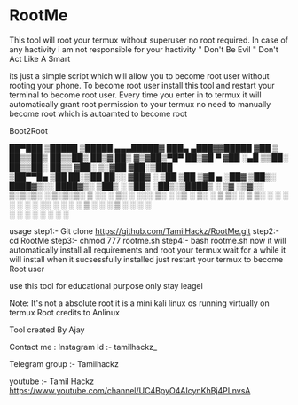 # RootMe
                                    
This tool will root your termux without superuser no root required. In case of any hactivity i am not responsible for your hactivity         " Don't Be Evil " Don't Act Like A Smart

its just a simple script which will allow you to become root user without rooting your phone. To become root user install this tool and restart your terminal to become root user. Every time you enter in to termux it will automatically grant root permission to your termux
no need to manually become root which is autoamted to become root

Boot2Root

 ██▀███   ▒█████   ▒█████  ▄▄▄█████▓ ███▄ ▄███▓▓█████ 
▓██ ▒ ██▒▒██▒  ██▒▒██▒  ██▒▓  ██▒ ▓▒▓██▒▀█▀ ██▒▓█   ▀ 
▓██ ░▄█ ▒▒██░  ██▒▒██░  ██▒▒ ▓██░ ▒░▓██    ▓██░▒███   
▒██▀▀█▄  ▒██   ██░▒██   ██░░ ▓██▓ ░ ▒██    ▒██ ▒▓█  ▄ 
░██▓ ▒██▒░ ████▓▒░░ ████▓▒░  ▒██▒ ░ ▒██▒   ░██▒░▒████▒
░ ▒▓ ░▒▓░░ ▒░▒░▒░ ░ ▒░▒░▒░   ▒ ░░   ░ ▒░   ░  ░░░ ▒░ ░
  ░▒ ░ ▒░  ░ ▒ ▒░   ░ ▒ ▒░     ░    ░  ░      ░ ░ ░  ░
  ░░   ░ ░ ░ ░ ▒  ░ ░ ░ ▒    ░      ░      ░      ░   
   ░         ░ ░      ░ ░                  ░      ░  ░
                                                      
usage 
step1:- Git clone https://github.com/TamilHackz/RootMe.git
step2:- cd RootMe 
step3:- chmod 777 rootme.sh
step4:- bash rootme.sh
        now it will automatically install all requirements and root your termux
        wait for a while it will install
        when it sucsessfully installed just restart your termux to become Root user 

use this tool for educational purpose only stay leagel

Note:
It's not a absolute root it is a mini kali linux os running virtually on termux
Root credits to Anlinux 

Tool created By Ajay

Contact me :
Instagram Id    :- tamilhackz_ 

Telegram group  :- Tamilhackz

youtube :- Tamil Hackz
https://www.youtube.com/channel/UC4BpyO4AIcynKhBj4PLnvsA


